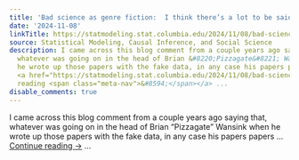 ```yaml
---
title: 'Bad science as genre fiction:  I think there’s a lot to be said for this analogy!'
date: '2024-11-08'
linkTitle: https://statmodeling.stat.columbia.edu/2024/11/08/bad-science-as-genre-fiction/
source: Statistical Modeling, Causal Inference, and Social Science
description: I came across this blog comment from a couple years ago saying that,
  whatever was going on in the head of Brian &#8220;Pizzagate&#8221; Wansink when
  he wrote up those papers with the fake data, in any case his papers papers &#8230;
  <a href="https://statmodeling.stat.columbia.edu/2024/11/08/bad-science-as-genre-fiction/">Continue
  reading <span class="meta-nav">&#8594;</span></a> ...
disable_comments: true
---
```

I came across this blog comment from a couple years ago saying that, whatever was going on in the head of Brian &#8220;Pizzagate&#8221; Wansink when he wrote up those papers with the fake data, in any case his papers papers &#8230; <a href="https://statmodeling.stat.columbia.edu/2024/11/08/bad-science-as-genre-fiction/">Continue reading <span class="meta-nav">&#8594;</span></a> ...